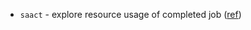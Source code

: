 * `saact` - explore resource usage of completed job ([ref](https://stackoverflow.com/a/50614869/1483986))
